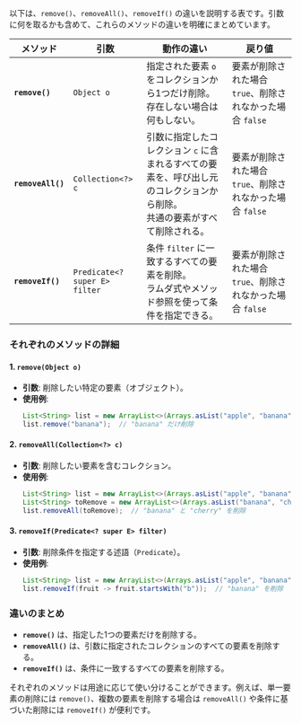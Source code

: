 以下は、`remove()`、`removeAll()`、`removeIf()` の違いを説明する表です。引数に何を取るかも含めて、これらのメソッドの違いを明確にまとめています。

| メソッド        | 引数                         | 動作の違い                                                                                     | 戻り値                  |
|-----------------|------------------------------|------------------------------------------------------------------------------------------------|-------------------------|
| **`remove()`**  | `Object o`                    | 指定された要素 `o` をコレクションから1つだけ削除。存在しない場合は何もしない。                                      | 要素が削除された場合 `true`、削除されなかった場合 `false` |
| **`removeAll()`**| `Collection<?> c`             | 引数に指定したコレクション `c` に含まれるすべての要素を、呼び出し元のコレクションから削除。<br>共通の要素がすべて削除される。 | 要素が削除された場合 `true`、削除されなかった場合 `false` |
| **`removeIf()`**| `Predicate<? super E> filter` | 条件 `filter` に一致するすべての要素を削除。<br>ラムダ式やメソッド参照を使って条件を指定できる。                        | 要素が削除された場合 `true`、削除されなかった場合 `false` |

### それぞれのメソッドの詳細

#### 1. `remove(Object o)`
- **引数**: 削除したい特定の要素（オブジェクト）。
- **使用例**:
  ```java
  List<String> list = new ArrayList<>(Arrays.asList("apple", "banana", "cherry"));
  list.remove("banana");  // "banana" だけ削除
  ```

#### 2. `removeAll(Collection<?> c)`
- **引数**: 削除したい要素を含むコレクション。
- **使用例**:
  ```java
  List<String> list = new ArrayList<>(Arrays.asList("apple", "banana", "cherry"));
  List<String> toRemove = new ArrayList<>(Arrays.asList("banana", "cherry"));
  list.removeAll(toRemove);  // "banana" と "cherry" を削除
  ```

#### 3. `removeIf(Predicate<? super E> filter)`
- **引数**: 削除条件を指定する述語（`Predicate`）。
- **使用例**:
  ```java
  List<String> list = new ArrayList<>(Arrays.asList("apple", "banana", "cherry"));
  list.removeIf(fruit -> fruit.startsWith("b"));  // "banana" を削除
  ```

### 違いのまとめ
- **`remove()`** は、指定した1つの要素だけを削除する。
- **`removeAll()`** は、引数に指定されたコレクションのすべての要素を削除する。
- **`removeIf()`** は、条件に一致するすべての要素を削除する。

それぞれのメソッドは用途に応じて使い分けることができます。例えば、単一要素の削除には `remove()`、複数の要素を削除する場合は `removeAll()` や条件に基づいた削除には `removeIf()` が便利です。
